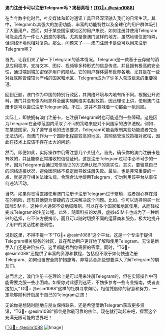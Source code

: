 **澳门注册卡可以注册Telegram吗？揭秘真相！[[TG💪+ @esim1088](https://t.me/s/esim1088)]**

在当今数字化时代，社交媒体和即时通讯工具已经深深融入我们的日常生活。其中，Telegram以其强大的加密功能、丰富的功能特性以及全球化的用户群体吸引了大量用户。然而，对于某些国家或地区的用户来说，如何注册并使用Telegram可能会成为一件让人困惑的事情。尤其是像澳门这样的地方，虽然地理位置特殊，但网络环境也相对复杂。那么，问题来了——澳门注册卡是否可以用来注册Telegram呢？

首先，让我们来了解一下Telegram的基本情况。Telegram是一款基于云存储的消息应用程序，支持文本、图片、视频等多种形式的信息传递，并且拥有极高的安全性，通过端到端加密保护用户的隐私。它的用户群体遍布世界各地，尤其是在一些对互联网管控较为严格的国家和地区，Telegram成为了许多人获取信息的重要渠道。

回到正题，澳门作为中国的特别行政区，其网络环境与内地有所不同。根据公开资料，澳门并没有像内地那样全面实施网络实名制政策，因此理论上讲，使用澳门注册卡是可以尝试注册Telegram的。不过，这并不意味着一切都会一帆风顺。

实际上，即使拥有澳门注册卡，在注册Telegram时也可能遇到一些障碍。这是因为Telegram在全球范围内采取了不同的策略来应对不同国家的法律法规。例如，在某些国家，为了遵守当地的法律要求，Telegram可能会限制某些功能或者完全无法访问。而澳门作为一个国际化程度较高的地区，其网络管理政策相对宽松，因此在技术上应该不存在太大的问题。

然而，即便如此，实际操作中仍需注意几个关键点。首先，确保你的澳门注册卡是有效的，并且能够正常接收短信验证码。这是注册Telegram过程中必不可少的一环，因为Telegram会通过短信验证的方式确认账户的真实性。其次，要留意自己的网络连接状况，避免因网络不稳定而导致注册失败。最后，也是非常重要的一点，就是遵守相关法律法规，合理合法地使用Telegram，切勿利用该平台从事任何违法活动。

当然，如果你觉得直接使用澳门注册卡注册Telegram过于繁琐，或者担心存在潜在的风险，还有其他更为便捷的方式来解决这个问题。比如，你可以选择购买一张国际SIM卡，这种卡片通常不受地域限制，可以在多个国家和地区使用，从而轻松完成Telegram的注册过程。此外，随着科技的发展，虚拟eSIM卡也成为了一种新兴的选择，它不仅方便携带，而且可以随时切换不同的运营商和服务，极大地提升了用户的灵活性和便利性。

说到这里，不得不提一下“TG💪+ @esim1088”这个平台。这是一个专注于提供Telegram相关服务的社区，旨在帮助用户更好地了解和使用Telegram。无论是新手入门还是进阶技巧，这里都能找到你需要的答案。同时，“TG💪+ @esim1088”还提供了丰富的资源和教程，包括但不限于如何快速注册Telegram、如何设置安全防护措施等，非常适合那些想要深入了解Telegram的朋友们。

总而言之，澳门注册卡在理论上是可以用来注册Telegram的，但在实际操作中可能需要克服一些小困难。如果你对此感到迷茫，不妨多参考一些专业指南，或者直接加入“TG💪+ @esim1088”这样的社群寻求帮助。相信凭借你的智慧和努力，一定能够顺利开启属于自己的Telegram之旅！

无论你是想随时随地与朋友保持联系，还是希望借助Telegram获取更多资讯，“TG💪+ @esim1088”都会是你最可靠的伙伴。现在就行动起来吧，探索这个充满无限可能的世界吧！

[[TG💪+ @esim1088](https://t.me/s/esim1088) ![Image](https://i.postimg.cc/4NQfJmqS/Snipaste-2025-05-13-00-14-12.png)]